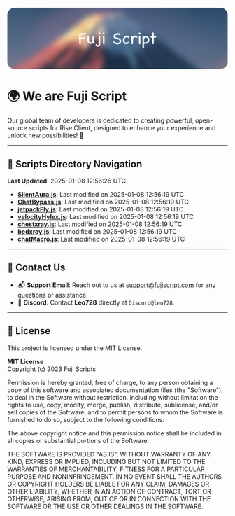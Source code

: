 ![Banner](.github/b.webp)

# 🌍 **We are Fuji Script**

Our global team of developers is dedicated to creating powerful, open-source scripts for Rise Client, designed to enhance your experience and unlock new possibilities! 🌟

---
<!-- SCRIPTS_NAVIGATION_START -->
## 📂 **Scripts Directory Navigation**

**Last Updated**: 2025-01-08 12:56:26 UTC

- **[SilentAura.js](scripts/SilentAura.js)**: Last modified on 2025-01-08 12:56:19 UTC
- **[ChatBypass.js](scripts/ChatBypass.js)**: Last modified on 2025-01-08 12:56:19 UTC
- **[jetpackFly.js](scripts/jetpackFly.js)**: Last modified on 2025-01-08 12:56:19 UTC
- **[velocityHylex.js](scripts/velocityHylex.js)**: Last modified on 2025-01-08 12:56:19 UTC
- **[chestxray.js](scripts/chestxray.js)**: Last modified on 2025-01-08 12:56:19 UTC
- **[bedxray.js](scripts/bedxray.js)**: Last modified on 2025-01-08 12:56:19 UTC
- **[chatMacro.js](scripts/chatMacro.js)**: Last modified on 2025-01-08 12:56:19 UTC

<!-- SCRIPTS_NAVIGATION_END -->

---

## 💬 **Contact Us**  
- 📬 **Support Email**: Reach out to us at [support@fujiscript.com](mailto:support@fujiscript.com) for any questions or assistance.  
- 💬 **Discord**: Contact **Leo728** directly at `Discord@leo728`.

---

## 📜 **License**

This project is licensed under the MIT License.  

**MIT License**  
Copyright (c) 2023 Fuji Scripts  

Permission is hereby granted, free of charge, to any person obtaining a copy of this software and associated documentation files (the "Software"), to deal in the Software without restriction, including without limitation the rights to use, copy, modify, merge, publish, distribute, sublicense, and/or sell copies of the Software, and to permit persons to whom the Software is furnished to do so, subject to the following conditions:  

The above copyright notice and this permission notice shall be included in all copies or substantial portions of the Software.  

THE SOFTWARE IS PROVIDED "AS IS", WITHOUT WARRANTY OF ANY KIND, EXPRESS OR IMPLIED, INCLUDING BUT NOT LIMITED TO THE WARRANTIES OF MERCHANTABILITY, FITNESS FOR A PARTICULAR PURPOSE AND NONINFRINGEMENT. IN NO EVENT SHALL THE AUTHORS OR COPYRIGHT HOLDERS BE LIABLE FOR ANY CLAIM, DAMAGES OR OTHER LIABILITY, WHETHER IN AN ACTION OF CONTRACT, TORT OR OTHERWISE, ARISING FROM, OUT OF OR IN CONNECTION WITH THE SOFTWARE OR THE USE OR OTHER DEALINGS IN THE SOFTWARE.  
